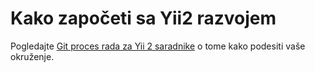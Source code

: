 Kako započeti sa Yii2 razvojem
==============================

Pogledajte [Git proces rada za Yii 2 saradnike](git-workflow.md) o tome kako podesiti vaše okruženje.
